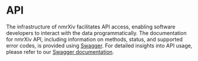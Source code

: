 # API

The infrastructure of nmrXiv facilitates API access, enabling software developers to interact with the data programmatically. The documentation for nmrXiv API, including information on methods, status, and supported error codes, is provided using [Swagger](https://swagger.io/). For detailed insights into API usage, please refer to our [Swagger documentation](https://nmrxiv.org/api/documentation).

